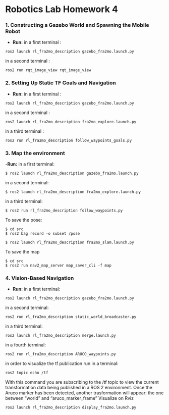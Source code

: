 # Robotics Lab Homework 4

### 1. Constructing a Gazebo World and Spawning the Mobile Robot
- **Run:** 
in a first terminal : 
```
ros2 launch rl_fra2mo_description gazebo_fra2mo.launch.py 
```
in a second terminal :
```
ros2 run rqt_image_view rqt_image_view
```
### 2. Setting Up Static TF Goals and Navigation
- **Run:** 
in a first terminal : 
```
ros2 launch rl_fra2mo_description gazebo_fra2mo.launch.py 
```
in a second terminal :
```
ros2 launch rl_fra2mo_description fra2mo_explore.launch.py
```
in a third terminal :
```
ros2 run rl_fra2mo_description follow_waypoints_goals.py
```
### 3. Map the environment
-**Run:**
in a first terminal:
```
$ ros2 launch rl_fra2mo_description gazebo_fra2mo.launch.py
```
in a second terminal:
```
$ ros2 launch rl_fra2mo_description fra2mo_explore.launch.py
```
in a third terminal:
```
$ ros2 run rl_fra2mo_description follow_waypoints.py
```
To save the pose:
```
$ cd src
$ ros2 bag record -o subset /pose
```
```
$ ros2 launch rl_fra2mo_description fra2mo_slam.launch.py
```
To save the map
```
$ cd src
$ ros2 run nav2_map_server map_saver_cli -f map
```

### 4. Vision-Based Navigation
- **Run:** 
in a first terminal: 
```
ros2 launch rl_fra2mo_description gazebo_fra2mo.launch.py 
```
in a second terminal: 
```
ros2 run rl_fra2mo_description static_world_broadcaster.py 
```
in a third terminal:
```
ros2 launch rl_fra2mo_description merge.launch.py 
```
in a fourth terminal:
```
ros2 run rl_fra2mo_description ARUCO_waypoints.py 
```
in order to visualize the tf publication run in a terminal: 
```
ros2 topic echo /tf
```
With this command you are subscribing to the /tf topic to view the current transformation data being published in a ROS 2 environment.
Once the Aruco marker has been detected, another trasformation will appear: the one between “world” and “aruco_marker_frame”
Visualize on Rviz
```
ros2 launch rl_fra2mo_description display_fra2mo.launch.py
```
